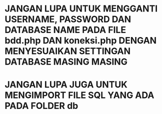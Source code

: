 <h1>JANGAN LUPA UNTUK MENGGANTI USERNAME, PASSWORD DAN DATABASE NAME PADA FILE bdd.php DAN koneksi.php DENGAN MENYESUAIKAN SETTINGAN DATABASE MASING MASING</h1>
<h1>JANGAN LUPA JUGA UNTUK MENGIMPORT FILE SQL YANG ADA PADA FOLDER db</h1>
